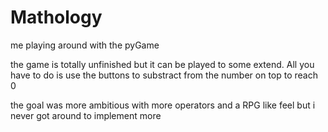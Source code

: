 # Mathology
me playing around with the pyGame

the game is totally unfinished but it can be played to some extend. All you have to do is use the buttons to substract from the number on top to reach 0

the goal was more ambitious with more operators and a RPG like feel but i never got around to implement more
